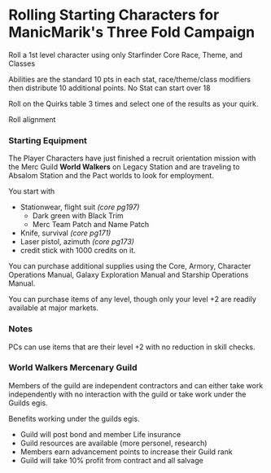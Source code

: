 # Rolling Starting Characters for ManicMarik's Three Fold Campaign

Roll a 1st level character using only Starfinder Core Race, Theme, and Classes

Abilities are the standard 10 pts in each stat, race/theme/class modifiers then distribute 10 additional points.
No Stat can start over 18

Roll on the Quirks table 3 times and select one of the results as your quirk.

Roll alignment

### Starting Equipment
The Player Characters have just finished a recruit orientation mission with the Merc Guild **World Walkers** on Legacy Station and are traveling to Absalom Station and the Pact worlds to look for employment.

You start with
* Stationwear, flight suit *(core pg197)*
  * Dark green with Black Trim
  * Merc Team Patch and Name Patch
* Knife, survival *(core pg171)*
* Laser pistol, azimuth *(core pg173)*
* credit stick  with 1000 credits on it.

You can purchase additional supplies using the Core, Armory, Character Operations Manual, Galaxy Exploration Manual and Starship Operations Manual.

You can purchase items of any level, though only your level +2 are readily available at major markets.

### Notes
PCs can use items that are their level +2 with no reduction in skill checks.

### World Walkers Mercenary Guild
Members of the guild are independent contractors and can either take work independently with no interaction with the guild or take work under the Guilds egis.

Benefits working under the guilds egis.
* Guild will post bond and member Life insurance
* Guild resources are available (more personel, research)
* Members earn advancement points to increase their Guild rank
* Guild will take 10% profit from contract and all salvage